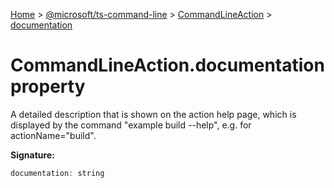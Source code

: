 [Home](./index) &gt; [@microsoft/ts-command-line](./ts-command-line.md) &gt; [CommandLineAction](./ts-command-line.commandlineaction.md) &gt; [documentation](./ts-command-line.commandlineaction.documentation.md)

# CommandLineAction.documentation property

A detailed description that is shown on the action help page, which is displayed by the command "example build --help", e.g. for actionName="build".

**Signature:**
```javascript
documentation: string
```
